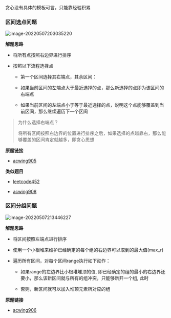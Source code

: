 贪心没有具体的模板可言，只能靠经验积累



### **区间选点问题**

![image-20220507203035220](https://cdn.jsdelivr.net/gh/liver0377/images@main/img/image-20220507203035220.png)



**解题思路**

- 将所有点按照右边界进行排序

- 按照以下流程选择点

  - 第一个区间选择其右端点，其余区间：

  - 如果当前区间的左端点大于最近选择的点，那么新选择的点即为该区间的右端点
  - 如果当前区间的左端点小于等于最近选择的点，说明这个点能够覆盖到当前区间，那么继续遍历下一个区间

> 为什么选择右端点？
>
> 将所有区间按照右边界的位置进行排序之后，如果选择的点越靠右，那么能够覆盖的区间肯定就越多，即贪心思想

**原题链接**

- [acwing905](https://www.acwing.com/problem/content/907/)

**类似题目**

- [leetcode452](https://leetcode-cn.com/problems/minimum-number-of-arrows-to-burst-balloons/)

- [acwing908](https://www.acwing.com/problem/content/910/)



### 区间分组问题

![image-20220507213446227](https://cdn.jsdelivr.net/gh/liver0377/images@main/img/image-20220507213446227.png)



**解题思路**

- 将区间按照左端点进行排序

- 使用一个小根堆来维护已经确定的每个组的右边界可以取到的最大值(max_r)

- 遍历所有区间，对每个区间range执行如下动作：

  - 如果range的左边界比小根堆堆顶的值, 即已经确定的组的最小的右边界还要小，那么该新区间就与所有的组冲突，只能够新开一个组, 此时

  - 否则，新区间就可以加入堆顶元素所对应的组



**原题链接**

- [acwing906](https://www.acwing.com/problem/content/908/)




